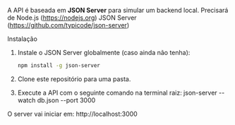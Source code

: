  A API é baseada em **JSON Server** para simular um backend local.
Precisará de 
 Node.js (https://nodejs.org)
JSON Server (https://github.com/typicode/json-server)

 Instalação

1. Instale o JSON Server globalmente (caso ainda não tenha):
   ```bash
   npm install -g json-server

2. Clone este repositório para uma pasta.

3. Execute a API com o seguinte comando na terminal raiz:
json-server --watch db.json --port 3000

O server vai iniciar em:
http://localhost:3000
